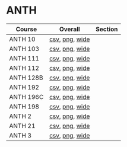 # ANTH

| Course | Overall | Section |
| ------ | ------- | ------- |
| ANTH 10 | [csv](https://github.com/UCSD-Historical-Enrollment-Data/2023Spring/blob/main/overall/ANTH%2010.csv), [png](https://raw.githubusercontent.com/UCSD-Historical-Enrollment-Data/2023Spring/main/plot_overall/ANTH%2010.png), [wide](https://raw.githubusercontent.com/UCSD-Historical-Enrollment-Data/2023Spring/main/plot_overall_wide/ANTH%2010.png) |  |
| ANTH 103 | [csv](https://github.com/UCSD-Historical-Enrollment-Data/2023Spring/blob/main/overall/ANTH%20103.csv), [png](https://raw.githubusercontent.com/UCSD-Historical-Enrollment-Data/2023Spring/main/plot_overall/ANTH%20103.png), [wide](https://raw.githubusercontent.com/UCSD-Historical-Enrollment-Data/2023Spring/main/plot_overall_wide/ANTH%20103.png) |  |
| ANTH 111 | [csv](https://github.com/UCSD-Historical-Enrollment-Data/2023Spring/blob/main/overall/ANTH%20111.csv), [png](https://raw.githubusercontent.com/UCSD-Historical-Enrollment-Data/2023Spring/main/plot_overall/ANTH%20111.png), [wide](https://raw.githubusercontent.com/UCSD-Historical-Enrollment-Data/2023Spring/main/plot_overall_wide/ANTH%20111.png) |  |
| ANTH 112 | [csv](https://github.com/UCSD-Historical-Enrollment-Data/2023Spring/blob/main/overall/ANTH%20112.csv), [png](https://raw.githubusercontent.com/UCSD-Historical-Enrollment-Data/2023Spring/main/plot_overall/ANTH%20112.png), [wide](https://raw.githubusercontent.com/UCSD-Historical-Enrollment-Data/2023Spring/main/plot_overall_wide/ANTH%20112.png) |  |
| ANTH 128B | [csv](https://github.com/UCSD-Historical-Enrollment-Data/2023Spring/blob/main/overall/ANTH%20128B.csv), [png](https://raw.githubusercontent.com/UCSD-Historical-Enrollment-Data/2023Spring/main/plot_overall/ANTH%20128B.png), [wide](https://raw.githubusercontent.com/UCSD-Historical-Enrollment-Data/2023Spring/main/plot_overall_wide/ANTH%20128B.png) |  |
| ANTH 192 | [csv](https://github.com/UCSD-Historical-Enrollment-Data/2023Spring/blob/main/overall/ANTH%20192.csv), [png](https://raw.githubusercontent.com/UCSD-Historical-Enrollment-Data/2023Spring/main/plot_overall/ANTH%20192.png), [wide](https://raw.githubusercontent.com/UCSD-Historical-Enrollment-Data/2023Spring/main/plot_overall_wide/ANTH%20192.png) |  |
| ANTH 196C | [csv](https://github.com/UCSD-Historical-Enrollment-Data/2023Spring/blob/main/overall/ANTH%20196C.csv), [png](https://raw.githubusercontent.com/UCSD-Historical-Enrollment-Data/2023Spring/main/plot_overall/ANTH%20196C.png), [wide](https://raw.githubusercontent.com/UCSD-Historical-Enrollment-Data/2023Spring/main/plot_overall_wide/ANTH%20196C.png) |  |
| ANTH 198 | [csv](https://github.com/UCSD-Historical-Enrollment-Data/2023Spring/blob/main/overall/ANTH%20198.csv), [png](https://raw.githubusercontent.com/UCSD-Historical-Enrollment-Data/2023Spring/main/plot_overall/ANTH%20198.png), [wide](https://raw.githubusercontent.com/UCSD-Historical-Enrollment-Data/2023Spring/main/plot_overall_wide/ANTH%20198.png) |  |
| ANTH 2 | [csv](https://github.com/UCSD-Historical-Enrollment-Data/2023Spring/blob/main/overall/ANTH%202.csv), [png](https://raw.githubusercontent.com/UCSD-Historical-Enrollment-Data/2023Spring/main/plot_overall/ANTH%202.png), [wide](https://raw.githubusercontent.com/UCSD-Historical-Enrollment-Data/2023Spring/main/plot_overall_wide/ANTH%202.png) |  |
| ANTH 21 | [csv](https://github.com/UCSD-Historical-Enrollment-Data/2023Spring/blob/main/overall/ANTH%2021.csv), [png](https://raw.githubusercontent.com/UCSD-Historical-Enrollment-Data/2023Spring/main/plot_overall/ANTH%2021.png), [wide](https://raw.githubusercontent.com/UCSD-Historical-Enrollment-Data/2023Spring/main/plot_overall_wide/ANTH%2021.png) |  |
| ANTH 3 | [csv](https://github.com/UCSD-Historical-Enrollment-Data/2023Spring/blob/main/overall/ANTH%203.csv), [png](https://raw.githubusercontent.com/UCSD-Historical-Enrollment-Data/2023Spring/main/plot_overall/ANTH%203.png), [wide](https://raw.githubusercontent.com/UCSD-Historical-Enrollment-Data/2023Spring/main/plot_overall_wide/ANTH%203.png) |  |
